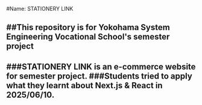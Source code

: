 #Name: STATIONERY LINK




##This repository is for Yokohama System Engineering Vocational School's semester project
---
###STATIONERY LINK is an e-commerce website for semester project. 
###Students tried to apply what they learnt about Next.js & React in 2025/06/10.
---
